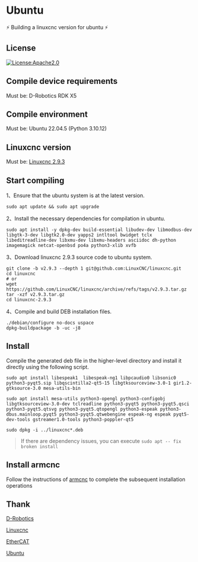 # Ubuntu

⚡ Building a linuxcnc version for ubuntu ⚡

## License

[![License:Apache2.0](https://img.shields.io/badge/License-Apache2.0-yellow.svg)](https://opensource.org/licenses/Apache2.0)

## Compile device requirements

Must be: D-Robotics RDK X5

## Compile environment

Must be: Ubuntu 22.04.5 (Python 3.10.12)

## Linuxcnc version

Must be: [Linuxcnc 2.9.3](https://github.com/LinuxCNC/linuxcnc/tree/v2.9.3)

## Start compiling

1、Ensure that the ubuntu system is at the latest version.

```shell
sudo apt update && sudo apt upgrade
```

2、Install the necessary dependencies for compilation in ubuntu.

```shell
sudo apt install -y dpkg-dev build-essential libudev-dev libmodbus-dev libgtk-3-dev libgtk2.0-dev yapps2 intltool bwidget tclx libeditreadline-dev libxmu-dev libxmu-headers asciidoc dh-python imagemagick netcat-openbsd po4a python3-xlib xvfb
```

3、Download linuxcnc 2.9.3 source code to ubuntu system.

```shell
git clone -b v2.9.3 --depth 1 git@github.com:LinuxCNC/linuxcnc.git
cd linuxcnc
# or
wget https://github.com/LinuxCNC/linuxcnc/archive/refs/tags/v2.9.3.tar.gz
tar -xzf v2.9.3.tar.gz
cd linuxcnc-2.9.3
```

4、Compile and build DEB installation files.

```shell
./debian/configure no-docs uspace
dpkg-buildpackage -b -uc -j8
```

## Install

Compile the generated deb file in the higher-level directory and install it directly using the following script.

```shell
sudo apt install libespeak1  libespeak-ng1 libpcaudio0 libsonic0 python3-pyqt5.sip libqscintilla2-qt5-15 libgtksourceview-3.0-1 gir1.2-gtksource-3.0 mesa-utils-bin
```

```shell
sudo apt install mesa-utils python3-opengl python3-configobj libgtksourceview-3.0-dev tclreadline python3-pyqt5 python3-pyqt5.qsci python3-pyqt5.qtsvg python3-pyqt5.qtopengl python3-espeak python3-dbus.mainloop.pyqt5 python3-pyqt5.qtwebengine espeak-ng espeak pyqt5-dev-tools gstreamer1.0-tools python3-poppler-qt5
```

```shell
sudo dpkg -i ../linuxcnc*.deb
```

> If there are dependency issues, you can execute `sudo apt -- fix broken install`

## Install armcnc

Follow the instructions of [armcnc](https://github.com/armcnc/armcnc) to complete the subsequent installation operations

## Thank

[D-Robotics](https://github.com/d-robotics)

[Linuxcnc](https://github.com/LinuxCNC/linuxcnc)

[EtherCAT](https://download.opensuse.org/repositories/home:/bone11111:/branches:/science:/EtherLab/Debian_12/arm64/)

[Ubuntu](https://github.com/ubuntu)